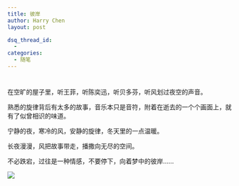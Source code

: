 ```yaml
---
title: 彼岸
author: Harry Chen
layout: post

dsq_thread_id:
  - 
categories:
  - 随笔
---
```

# 

在空旷的屋子里，听王菲，听陈奕迅，听贝多芬，听风划过夜空的声音。

熟悉的旋律背后有太多的故事，音乐本只是音符，附着在逝去的一个个画面上，就有了似曾相识的味道。

宁静的夜，寒冷的风，安静的旋律，冬天里的一点温暖。

长夜漫漫，风把故事带走，播撒向无尽的空间。

不必跌宕，过往是一种情感，不要停下，向着梦中的彼岸……

![][1]

   [1]: http://fmn.xnimg.cn/fmn045/20091226/2350/b_large_YJGW_03a30001d4602d0d.jpg
